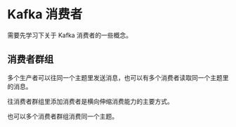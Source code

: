 # Kafka 消费者

需要先学习下关于 Kafka 消费者的一些概念。

## 消费者群组

多个生产者可以往同一个主题里发送消息，也可以有多个消费者读取同一个主题里的消息。

往消费者群组里添加消费者是横向伸缩消费能力的主要方式。

也可以多个消费者群组消费同一个主题。

